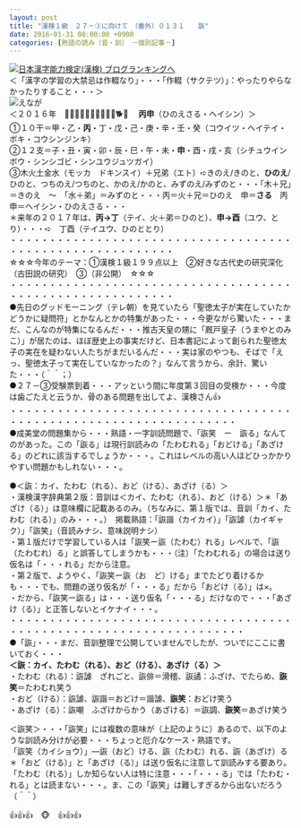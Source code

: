 ```yaml
---
layout: post
title: "漢検１級　２７－③に向けて　（番外）０１３１　　詼"
date: 2016-01-31 00:00:00 +0900
categories: [熟語の読み（音・訓）　－個別記事－]
---
```


[![](/syuusyuu9701/assets/images/漢検１級-２７－③に向けて-（番外）０１３１-詼-br_c_3028_1.gif)](http://blog.with2.net/link.php?1659096:3028 "日本漢字能力検定(漢検) ブログランキングへ")[日本漢字能力検定(漢検) ブログランキングへ](http://blog.with2.net/link.php?1659096:3028)  
＜「漢字の学習の大禁忌は作輟なり」・・・「作輟（サクテツ）」：やったりやらなかったりすること・・・＞  
![](/syuusyuu9701/assets/images/漢検１級-２７－③に向けて-（番外）０１３１-詼-c765c7aadd0cb0bb8a5320f300805746.png)えなが  
＜２０１６年　🐁🐃🐯🐇🐉🐍🐎🐑🐒🐔🐕🐖 　**丙申**（ひのえさる・ヘイシン）＞  
①１０干＝甲・乙・**丙**・丁・戊・己・庚・辛・壬・癸（コウイツ・ヘイテイ・ボキ・コウシンジンキ）　  
②１２支＝子・丑・寅・卯・辰・巳・午・未・**申**・酉・戌・亥（シチュウインボウ・シンシゴビ・シンユウジュツガイ）  
③木火土金水（モッカ　ドキンスイ）＋兄弟（エト）➪きのえ/きのと、**ひのえ**/ひのと、つちのえ/つちのと、かのえ/かのと、みずのえ/みずのと・・・「木＋兄」＝きのえ　～　「水＋弟」＝みずのと・・・丙＝火＋兄＝ひのえ　申＝**さる**　丙申＝ヘイシン・ひのえさる・・・  
＊来年の２０１７年は、**丙→丁**（テイ、火＋弟＝ひのと）、**申→酉**（ユウ、とり）・・・➪　丁酉（テイユウ、ひのととり）  
・・・・・・・・・・・・・・・・・・・・・・・・・・・・・・・・・・・・・・・・・・・・・・・・・・・・・・・・・  
☆☆☆今年のテーマ：①漢検１級１９９点以上　②好きな古代史の研究深化（古田説の研究）　③（非公開）　☆☆☆　　  
・・・・・・・・・・・・・・・・・・・・・・・・・・・・・・・・・・・・・・・・・・・・・・・・・・・・・・・・・  
●先日のグッドモーニング（テレ朝）を見ていたら「聖徳太子が実在していたかどうかに疑問符」とかなんとかの特集があった・・・今更ながら驚いた・・・まだ、こんなのが特集になるんだ・・・推古天皇の甥に「厩戸皇子（うまやとのみこ）」が居たのは、ほぼ歴史上の事実だけど、日本書記によって創られた聖徳太子の実在を疑わない人たちがまだいるんだ・・・実は家のやつも、そばで「えっ、聖徳太子って実在していなかったの？」なんて言うから、余計、驚いた・・・（＾＾；）  
●２７－③受験票到着・・・アッという間に年度第３回目の受検か・・・今度は歯ごたえと云うか、骨のある問題を出してよ、漢検さん👍  
・・・・・・・・・・・・・・・・・・・・・・・・・・・・・・・・・・・・・・・・・・・・・・・・・・・・・・・・・・・・・・・・・  
●成美堂の問題集から・・・熟語・一字訓読問題で、「詼笑　ー　詼る」なんてのがあった。この「詼る」は現行訓読みの「たわむれる」「おどける」「あざける」のどれに該当するでしょうか・・・。これはレベルの高い人ほどひっかかりやすい問題かもしれない・・・。  
  
●＜詼：カイ、たわむ（れる）、おど（ける）、あざけ（る）＞  
・漢検漢字辞典第２版：音訓は＜カイ、たわむ（れる）、おど（ける）＞＊「あざけ（る）」は意味欄に記載あるのみ。（ちなみに、第１版では、音訓「カイ、たわむ（れる）」のみ・・・。）　掲載熟語：「詼諧（カイカイ）」「詼謔（カイギャク）」「詼笑」（音読みナシ、意味説明ナシ）  
・第１版だけで学習している人は「詼笑ー詼（たわむ）れる」レベルで、「詼（たわむれ）る」と誤答してしまうかも・・・（注）「たわむれる」の場合は送り仮名は「・・・れる」だから注意。  
・第２版で、ようやく、「詼笑ー詼（お　ど）ける」までたどり着けるかも・・・でも、問題の送り仮名が「・・・る」だから「おどけ（る）」は×。  
・だから、「詼笑ー詼る」は・・・送り仮名「・・・る」だけなので・・・「あざけ（る）」と正答しないとイケナイ・・・。  
・・・・・・・・・・・・・・・・・・・・・・・・・・・・・・・・・・・・・・・・・・・・・・・・・・・・・・・・・・・・・・・・・・  
●「詼」・・・まだ、音訓整理で公開していませんでしたが、ついでにここに書いておく・・・  
**＜詼：カイ、たわむ（れる）、おど（ける）、あざけ（る）＞**  
・たわむ（れる）：詼謔　ざれごと、詼俳＝滑稽、詼譎：ふざけ、でたらめ、**詼笑**＝たわむれ笑う  
・おど（ける）：詼謔、詼諧＝おどけ＝諧謔、**詼笑**：おどけ笑う  
・あざけ（る）：詼嘲　ふざけからかう（あざける）＝詼調、**詼笑**＝あざけ笑う  
  
＜詼笑＞・・・「詼笑」には複数の意味が（上記のように）あるので、以下のような訓読み分けが必要・・・ちょっと厄介なケース・熟語です。  
「詼笑（カイショウ）」―詼（おど）ける、詼（たわむ）れる、詼（あざけ）る  
＊「おど（ける）」と「あざけ（る）」は送り仮名に注意して訓読みする要あり。「たわむ（れる）」しか知らない人は特に注意・・・「・・・る」では「たわむ・れる」とは読まない・・・。ま、この「詼笑」は難しすぎるから出ないだろう（＾＾）  
  
👍👍👍　🐵　👍👍👍  